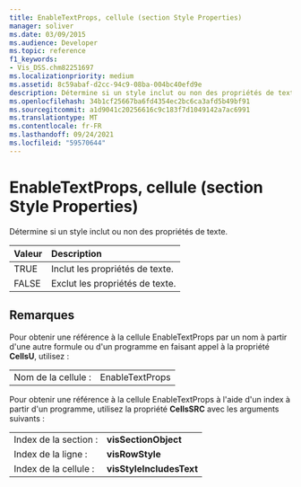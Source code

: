 ```yaml
---
title: EnableTextProps, cellule (section Style Properties)
manager: soliver
ms.date: 03/09/2015
ms.audience: Developer
ms.topic: reference
f1_keywords:
- Vis_DSS.chm82251697
ms.localizationpriority: medium
ms.assetid: 8c59abaf-d2cc-94c9-08ba-004bc40efd9e
description: Détermine si un style inclut ou non des propriétés de texte.
ms.openlocfilehash: 34b1cf25667ba6fd4354ec2bc6ca3afd5b49bf91
ms.sourcegitcommit: a1d9041c20256616c9c183f7d1049142a7ac6991
ms.translationtype: MT
ms.contentlocale: fr-FR
ms.lasthandoff: 09/24/2021
ms.locfileid: "59570644"
---
```

# <a name="enabletextprops-cell-style-properties-section"></a>EnableTextProps, cellule (section Style Properties)

Détermine si un style inclut ou non des propriétés de texte.
  
|**Valeur**|**Description**|
|:-----|:-----|
|TRUE  <br/> |Inclut les propriétés de texte.  <br/> |
|FALSE  <br/> |Exclut les propriétés de texte.  <br/> |
   
## <a name="remarks"></a>Remarques

Pour obtenir une référence à la cellule EnableTextProps par un nom à partir d'une autre formule ou d'un programme en faisant appel à la propriété **CellsU**, utilisez : 
  
|||
|:-----|:-----|
|Nom de la cellule :  <br/> |EnableTextProps  <br/> |
   
Pour obtenir une référence à la cellule EnableTextProps à l'aide d'un index à partir d'un programme, utilisez la propriété **CellsSRC** avec les arguments suivants : 
  
|||
|:-----|:-----|
|Index de la section :  <br/> |**visSectionObject** <br/> |
|Index de la ligne :  <br/> |**visRowStyle** <br/> |
|Index de la cellule :  <br/> |**visStyleIncludesText** <br/> |
   


